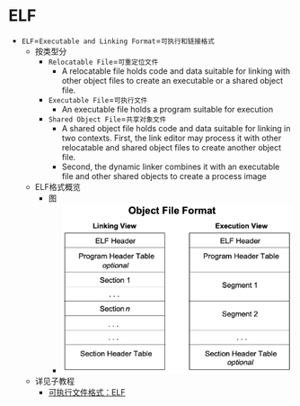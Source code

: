 # ELF

* `ELF`=`Executable and Linking Format`=`可执行和链接格式`
  * 按类型分
    * `Relocatable File`=`可重定位文件`
      *  A relocatable file holds code and data suitable for linking with other object files to create an executable or a shared object file.
    * `Executable File`=`可执行文件`
      * An executable file holds a program suitable for execution
    * `Shared Object File`=`共享对象文件`
      * A shared object file holds code and data suitable for linking in two contexts. First, the link editor may process it with other relocatable and shared object files to create another object file. 
      * Second, the dynamic linker combines it with an executable file and other shared objects to create a process image
  * ELF格式概览
    * 图
      * ![elf_obj_file_format](../assets/img/elf_obj_file_format.png)
  * 详见子教程
    * [可执行文件格式：ELF](https://book.crifan.org/books/exec_file_format_elf/website/)
